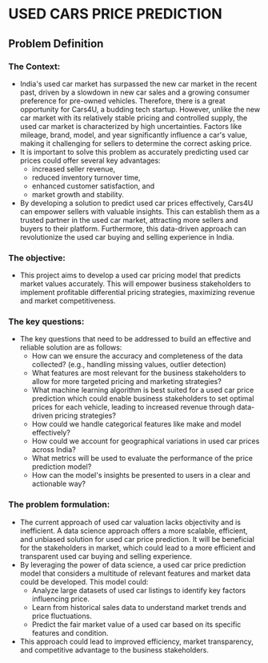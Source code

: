 # USED CARS PRICE PREDICTION

## Problem Definition

### The Context:
 - India's used car market has surpassed the new car market in the recent past, driven by a slowdown in new car sales and a growing consumer preference for pre-owned vehicles. Therefore, there is a great opportunity for Cars4U, a budding tech startup. However, unlike the new car market with its relatively stable pricing and controlled supply, the used car market is characterized by high uncertainties. Factors like mileage, brand, model, and year significantly influence a car's value, making it challenging for sellers to determine the correct asking price.
 - It is important to solve this problem as accurately predicting used car prices could offer several key advantages:
   - increased seller revenue,
   - reduced inventory turnover time,
   - enhanced customer satisfaction, and
   - market growth and stability.
 - By developing a solution to predict used car prices effectively, Cars4U can empower sellers with valuable insights. This can establish them as a trusted partner in the used car market, attracting more sellers and buyers to their platform.  Furthermore, this data-driven approach can revolutionize the used car buying and selling experience in India.

### The objective:

 - This project aims to develop a used car pricing model that predicts market values accurately. This will empower business stakeholders to implement profitable differential pricing strategies, maximizing revenue and market competitiveness.

### The key questions:
 - The key questions that need to be addressed to build an effective and reliable solution are as follows:
   - How can we ensure the accuracy and completeness of the data collected? (e.g., handling missing values, outlier detection)
   - What features are most relevant for the business stakeholders to allow for more targeted pricing and marketing strategies?
   - What machine learning algorithm is best suited for a used car price prediction which could enable business stakeholders to set optimal prices for each vehicle, leading to increased revenue through data-driven pricing strategies?
   - How could we handle categorical features like make and model effectively?
   - How could we account for geographical variations in used car prices across India?
   - What metrics will be used to evaluate the performance of the price prediction model?
   - How can the model's insights be presented to users in a clear and actionable way?

### The problem formulation:
 - The current approach of used car valuation lacks objectivity and is inefficient. A data science approach offers a more scalable, efficient, and unbiased solution for used car price prediction. It will be beneficial for the stakeholders in market, which could lead to a more efficient and transparent used car buying and selling experience.
 - By leveraging the power of data science, a used car price prediction model that considers a multitude of relevant features and market data could be developed. This model could:
   - Analyze large datasets of used car listings to identify key factors influencing price.
   - Learn from historical sales data to understand market trends and price fluctuations.
   - Predict the fair market value of a used car based on its specific features and condition.
 - This approach could lead to improved efficiency, market transparency, and competitive advantage to the business stakeholders.
